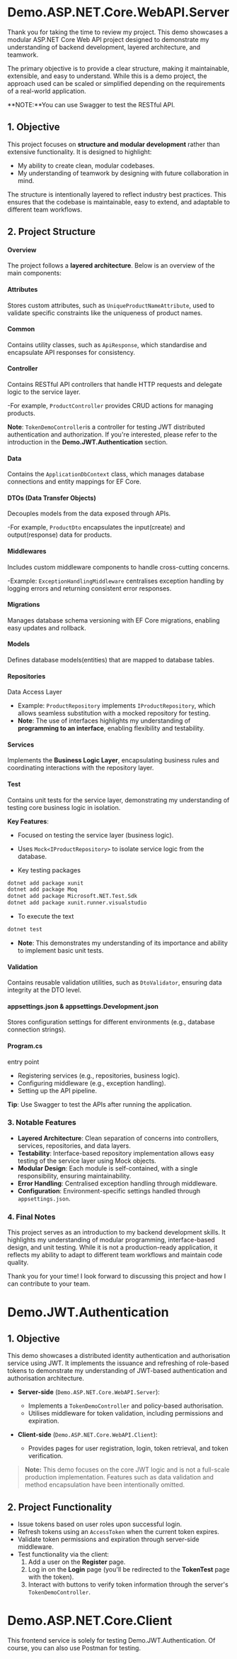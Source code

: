 # Demo.ASP.NET.Core.WebAPI.Server



Thank you for taking the time to review my project. This demo showcases a modular ASP.NET Core Web API project designed to demonstrate my understanding of backend development, layered architecture, and teamwork.

The primary objective is to provide a clear structure, making it maintainable, extensible, and easy to understand. While this is a demo project, the approach used can be scaled or simplified depending on the requirements of a real-world application.

**NOTE:**You can use Swagger to test the RESTful API.

## 1. Objective

This project focuses on **structure and modular development** rather than extensive functionality. It is designed to highlight:

- My ability to create clean, modular codebases.
- My understanding of teamwork by designing with future collaboration in mind.

The structure is intentionally layered to reflect industry best practices. This ensures that the codebase is maintainable, easy to extend, and adaptable to different team workflows.



## 2. Project Structure

#### Overview

The project follows a **layered architecture**. Below is an overview of the main components:

#### Attributes

Stores custom attributes, such as `UniqueProductNameAttribute`, used to validate specific constraints like the uniqueness of product names.

#### Common

Contains utility classes, such as `ApiResponse`, which standardise and encapsulate API responses for consistency.

#### Controller

Contains RESTful API controllers that handle HTTP requests and delegate logic to the service layer.

-For example, `ProductController` provides CRUD actions for managing products.

**Note**: `TokenDemoController`is a controller for testing JWT distributed authentication and authorization. If you're interested, please refer to the introduction in the **Demo.JWT.Authentication** section.

#### Data

Contains the `ApplicationDbContext` class, which manages database connections and entity mappings for EF Core.

#### DTOs (Data Transfer Objects)

Decouples models from the data exposed through APIs.

-For example, `ProductDto` encapsulates the input(create) and output(response) data for products.

#### Middlewares

Includes custom middleware components to handle cross-cutting concerns.

-Example: `ExceptionHandlingMiddleware` centralises exception handling by logging errors and returning consistent error responses.

#### Migrations

Manages database schema versioning with EF Core migrations, enabling easy updates and rollback.

#### Models

Defines database models(entities) that are mapped to database tables.

#### Repositories

Data Access Layer

- Example: `ProductRepository` implements `IProductRepository`, which allows seamless substitution with a mocked repository for testing.
- **Note**: The use of interfaces highlights my understanding of **programming to an interface**, enabling flexibility and testability.

#### Services

Implements the **Business Logic Layer**, encapsulating business rules and coordinating interactions with the repository layer.

#### Test

Contains unit tests for the service layer, demonstrating my understanding of testing core business logic in isolation.

**Key Features**:

- Focused on testing the service layer (business logic).


- Uses `Mock<IProductRepository>` to isolate service logic from the database.


- Key testing packages

```bash
dotnet add package xunit
dotnet add package Moq
dotnet add package Microsoft.NET.Test.Sdk
dotnet add package xunit.runner.visualstudio
```

- To execute the text

```bash
dotnet test
```

- **Note**: This demonstrates my understanding of its importance and ability to implement basic unit tests.

#### Validation

Contains reusable validation utilities, such as `DtoValidator`, ensuring data integrity at the DTO level.

#### appsettings.json & appsettings.Development.json

Stores configuration settings for different environments (e.g., database connection strings).

#### Program.cs

entry point

- Registering services (e.g., repositories, business logic).
- Configuring middleware (e.g., exception handling).
- Setting up the API pipeline.

**Tip**: Use Swagger to test the APIs after running the application.

### **3. Notable Features**

- **Layered Architecture**: Clean separation of concerns into controllers, services, repositories, and data layers.
- **Testability**: Interface-based repository implementation allows easy testing of the service layer using Mock objects.
- **Modular Design**: Each module is self-contained, with a single responsibility, ensuring maintainability.
- **Error Handling**: Centralised exception handling through middleware.
- **Configuration**: Environment-specific settings handled through `appsettings.json`.

### **4.  Final Notes**

This project serves as an introduction to my backend development skills. It highlights my understanding of modular programming, interface-based design, and unit testing. While it is not a production-ready application, it reflects my ability to adapt to different team workflows and maintain code quality.

Thank you for your time! I look forward to discussing this project and how I can contribute to your team.



# Demo.JWT.Authentication

## 1. Objective

This demo showcases a distributed identity authentication and authorisation service using JWT. It implements the issuance and refreshing of role-based tokens to demonstrate my understanding of JWT-based authentication and authorisation architecture.

- **Server-side** (`Demo.ASP.NET.Core.WebAPI.Server`): 
  - Implements a `TokenDemoController` and policy-based authorisation.
  - Utilises middleware for token validation, including permissions and expiration.

- **Client-side** (`Demo.ASP.NET.Core.WebAPI.Client`): 
  - Provides pages for user registration, login, token retrieval, and token verification.

> **Note:** This demo focuses on the core JWT logic and is not a full-scale production implementation. Features such as data validation and method encapsulation have been intentionally omitted.

## 2. Project Functionality

- Issue tokens based on user roles upon successful login.
- Refresh tokens using an `AccessToken` when the current token expires.
- Validate token permissions and expiration through server-side middleware.
- Test functionality via the client:
  1. Add a user on the **Register** page.
  2. Log in on the **Login** page (you'll be redirected to the **TokenTest** page with the token).
  3. Interact with buttons to verify token information through the server's `TokenDemoController`.


# Demo.ASP.NET.Core.Client

This frontend service is solely for testing Demo.JWT.Authentication. Of course, you can also use Postman for testing.
